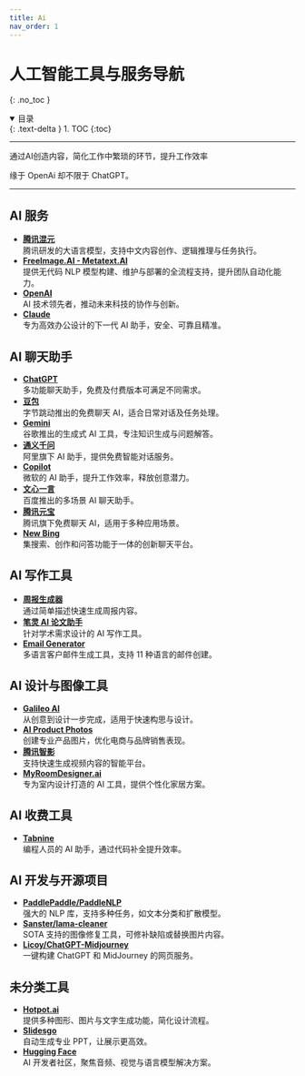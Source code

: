```yaml
---
title: Ai
nav_order: 1
---
```


# **人工智能工具与服务导航**
{: .no_toc }

<details open markdown="block">
  <summary>
    目录
  </summary>
  {: .text-delta }
1. TOC
{:toc}
</details>

---

通过AI创造内容，简化工作中繁琐的环节，提升工作效率

缘于 OpenAi 却不限于 ChatGPT。

---

## **AI 服务**
- **[腾讯混元](https://hunyuan.tencent.com/)**  
  腾讯研发的大语言模型，支持中文内容创作、逻辑推理与任务执行。
- **[FreeImage.AI - Metatext.AI](https://metatext.io/)**  
  提供无代码 NLP 模型构建、维护与部署的全流程支持，提升团队自动化能力。
- **[OpenAI](https://openai.com/)**  
  AI 技术领先者，推动未来科技的协作与创新。
- **[Claude](https://claude.ai/)**  
  专为高效办公设计的下一代 AI 助手，安全、可靠且精准。

## **AI 聊天助手**
- **[ChatGPT](https://chatgpt.com/?model=auto)**  
  多功能聊天助手，免费及付费版本可满足不同需求。
- **[豆包](https://www.doubao.com/chat/)**  
  字节跳动推出的免费聊天 AI，适合日常对话及任务处理。
- **[Gemini](https://gemini.google.com/)**  
  谷歌推出的生成式 AI 工具，专注知识生成与问题解答。
- **[通义千问](https://tongyi.aliyun.com/qianwen/)**  
  阿里旗下 AI 助手，提供免费智能对话服务。
- **[Copilot](https://copilot.microsoft.com/)**  
  微软的 AI 助手，提升工作效率，释放创意潜力。
- **[文心一言](https://yiyan.baidu.com/)**  
  百度推出的多场景 AI 聊天助手。
- **[腾讯元宝](https://yuanbao.tencent.com/)**  
  腾讯旗下免费聊天 AI，适用于多种应用场景。
- **[New Bing](https://www.bing.com/new)**  
  集搜索、创作和问答功能于一体的创新聊天平台。

## **AI 写作工具**
- **[周报生成器](https://weeklyreport.avemaria.fun/)**  
  通过简单描述快速生成周报内容。
- **[笔灵 AI 论文助手](https://ibiling.cn/paper)**  
  针对学术需求设计的 AI 写作工具。
- **[Email Generator](https://email-helper.vercel.app/)**  
  多语言客户邮件生成工具，支持 11 种语言的邮件创建。

## **AI 设计与图像工具**
- **[Galileo AI](https://www.usegalileo.ai/)**  
  从创意到设计一步完成，适用于快速构思与设计。
- **[AI Product Photos](https://creatorkit.com/ai-product-photos)**  
  创建专业产品图片，优化电商与品牌销售表现。
- **[腾讯智影](https://zenvideo.qq.com/)**  
  支持快速生成视频内容的智能平台。
- **[MyRoomDesigner.ai](https://www.myroomdesigner.ai/)**  
  专为室内设计打造的 AI 工具，提供个性化家居方案。

## **AI 收费工具**
- **[Tabnine](https://www.tabnine.com/)**  
  编程人员的 AI 助手，通过代码补全提升效率。

## **AI 开发与开源项目**
- **[PaddlePaddle/PaddleNLP](https://github.com/PaddlePaddle/PaddleNLP)**  
  强大的 NLP 库，支持多种任务，如文本分类和扩散模型。
- **[Sanster/lama-cleaner](https://github.com/Sanster/lama-cleaner)**  
  SOTA 支持的图像修复工具，可修补缺陷或替换图片内容。
- **[Licoy/ChatGPT-Midjourney](https://github.com/Licoy/ChatGPT-Midjourney)**  
  一键构建 ChatGPT 和 MidJourney 的网页服务。

## **未分类工具**
- **[Hotpot.ai](https://hotpot.ai/)**  
  提供多种图形、图片与文字生成功能，简化设计流程。
- **[Slidesgo](https://slidesgo.com/ai-presentations)**  
  自动生成专业 PPT，让展示更高效。
- **[Hugging Face](https://huggingface.co/)**  
  AI 开发者社区，聚焦音频、视觉与语言模型解决方案。
